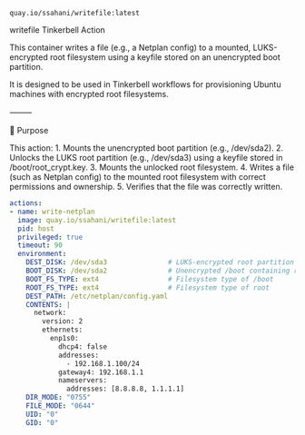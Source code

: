 ```
quay.io/ssahani/writefile:latest
```

writefile Tinkerbell Action

This container writes a file (e.g., a Netplan config) to a mounted, LUKS-encrypted root filesystem using a keyfile stored on an unencrypted boot partition.

It is designed to be used in Tinkerbell workflows for provisioning Ubuntu machines with encrypted root filesystems.

⸻

🔧 Purpose

This action:
	1.	Mounts the unencrypted boot partition (e.g., /dev/sda2).
	2.	Unlocks the LUKS root partition (e.g., /dev/sda3) using a keyfile stored in /boot/root_crypt.key.
	3.	Mounts the unlocked root filesystem.
	4.	Writes a file (such as Netplan config) to the mounted root filesystem with correct permissions and ownership.
	5.	Verifies that the file was correctly written.

```yaml
actions:
- name: write-netplan
  image: quay.io/ssahani/writefile:latest
  pid: host
  privileged: true
  timeout: 90
  environment:
    DEST_DISK: /dev/sda3               # LUKS-encrypted root partition
    BOOT_DISK: /dev/sda2               # Unencrypted /boot containing root_crypt.key
    BOOT_FS_TYPE: ext4                 # Filesystem type of /boot
    ROOT_FS_TYPE: ext4                 # Filesystem type of root
    DEST_PATH: /etc/netplan/config.yaml
    CONTENTS: |
      network:
        version: 2
        ethernets:
          enp1s0:
            dhcp4: false
            addresses:
              - 192.168.1.100/24
            gateway4: 192.168.1.1
            nameservers:
              addresses: [8.8.8.8, 1.1.1.1]
    DIR_MODE: "0755"
    FILE_MODE: "0644"
    UID: "0"
    GID: "0"
```
